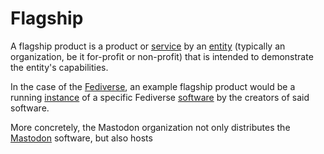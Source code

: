 # Flagship

A flagship product is a product or [service](/docs/glossary/service) by an [entity](/docs/glossary/entity) (typically an organization, be it for-profit or non-profit) that is intended to demonstrate the entity's capabilities.

In the case of the [Fediverse](/docs/glossary/fediverse), an example flagship product would be a running [instance](/docs/glossary/instance) of a specific Fediverse [software](/docs/glossary/software) by the creators of said software.

More concretely, the Mastodon organization not only distributes the [Mastodon](/docs/software/server/mastodon) software, but also hosts